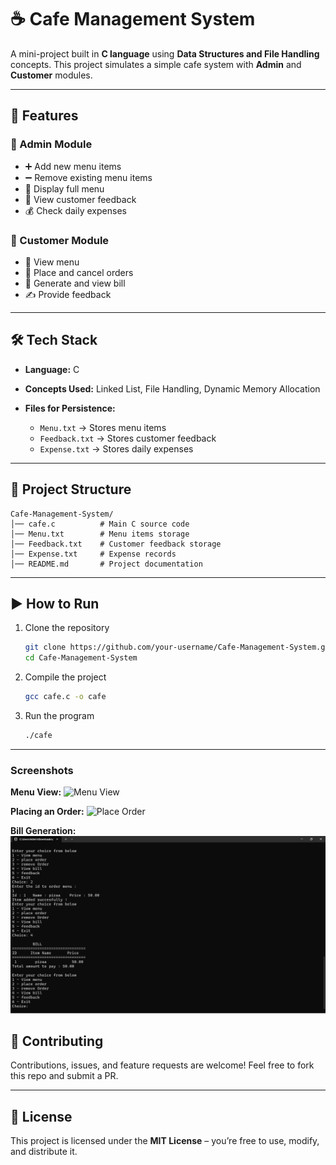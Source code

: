 # ☕ Cafe Management System

A mini-project built in **C language** using **Data Structures and File Handling** concepts.
This project simulates a simple cafe system with **Admin** and **Customer** modules.

---

## 🚀 Features

### 🔑 Admin Module

* ➕ Add new menu items
* ➖ Remove existing menu items
* 📜 Display full menu
* 📝 View customer feedback
* 💰 Check daily expenses

### 👤 Customer Module

* 📖 View menu
* 🛒 Place and cancel orders
* 🧾 Generate and view bill
* ✍️ Provide feedback

---

## 🛠️ Tech Stack

* **Language:** C
* **Concepts Used:** Linked List, File Handling, Dynamic Memory Allocation
* **Files for Persistence:**

  * `Menu.txt` → Stores menu items
  * `Feedback.txt` → Stores customer feedback
  * `Expense.txt` → Stores daily expenses

---

## 📂 Project Structure

```
Cafe-Management-System/
│── cafe.c          # Main C source code  
│── Menu.txt        # Menu items storage  
│── Feedback.txt    # Customer feedback storage  
│── Expense.txt     # Expense records  
│── README.md       # Project documentation  
```

---

## ▶️ How to Run

1. Clone the repository

   ```bash
   git clone https://github.com/your-username/Cafe-Management-System.git
   cd Cafe-Management-System
   ```

2. Compile the project

   ```bash
   gcc cafe.c -o cafe
   ```

3. Run the program

   ```bash
   ./cafe
   ```

---
### Screenshots

**Menu View:**
![Menu View]([screenshots/menu_view.png](https://github.com/prajwaljadhav07/Cafe-Management-Project/blob/6ad2f12c7f5b4f02c9c338b3fd8c7fcae8f34e1e/screenshots/bill.png))

**Placing an Order:**
![Place Order](screenshots/place_order.png)

**Bill Generation:**
![Bill](screenshots/bill.png)

## 🤝 Contributing

Contributions, issues, and feature requests are welcome!
Feel free to fork this repo and submit a PR.

---

## 📜 License

This project is licensed under the **MIT License** – you’re free to use, modify, and distribute it.
